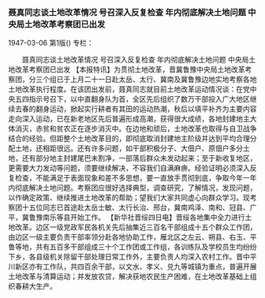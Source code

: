 ### 聂真同志谈土地改革情况  号召深入反复检查  年内彻底解决土地问题  中央局土地改革考察团已出发

1947-03-06
第1版()
专栏：

　　聂真同志谈土地改革情况
    号召深入反复检查
    年内彻底解决土地问题
    中央局土地改革考察团已出发
    【本报特讯】为贯彻土地改革，晋冀鲁豫中央局土地改革考察团，分三个组已于上月二十一日赴太岳、太行、冀南及冀鲁豫边地实地考察各地土地改革执行程度。在该团出发前，聂真同志就目前土地改革运动情况谈：在党中央五四指示号召下，以中直翻身队为首，全区先后组织了数万干部投入广大地区继续去春的翻身运动，掀起实行耕者有其田的运动热潮，秋后以填平补齐为主要内容走向深入运动，已在新老地区先后普遍形成高潮，获得很大成绩，各地封建地主大体消灭，赤贫和贫农正在逐步消灭中。在边地和顽后，土地改革也取得与自卫战争结合的经验。但距整个土地改革目的，即彻底取消封建地主阶级并达到平均合理分配土地，还相距很远。还有许多问题，如干部积极分子、大佃户、原佃户多分土地，还有部分地主封建尾巴未割净，一部落后群众未发动起来；至于新收复地区，更需要大力发动等问题，须要继续解决，不容我们自满麻痹。经验证明必须深入反复检查，不能满足于表面现象和差不多思想，要一直放手贯彻到底，争取今年一年内彻底解决土地问题。考察团应很好选择典型，调查研究，了解情况，发现问题，以作确定政策、继续推进土地改革的帮助；望我们大家共同虚心向群众学习。现考察团十五位同志已首途赴太岳士敏、太行长治、邢台，冀南鸡泽、南和、冠县、广平，冀鲁豫南乐等县开始工作。
    【新华社晋绥四日电】晋绥各地集中全力进行土地改革。边区一级党政军民各机关先后抽集近三百名干部组成十五个群众工作团，由边区一级主要负责干部率领分赴各地协助工作，雁北区之左云、朔县、右玉、平鲁等地，共有五百多干部组成三十个工作团或工作组，各训练队及学校员生均纷纷下乡，各县级机关除留干部处理日常工作外，主要负责人均深入农村工作。晋中平川新区亦有工作队，共四百余干部，以文水、孝义、兑九等城镇为重点，普遍开展土地改革与清算运动；并发放农贷，解决获地农民生产困难，在土地改革基础上组织春耕大生产。
